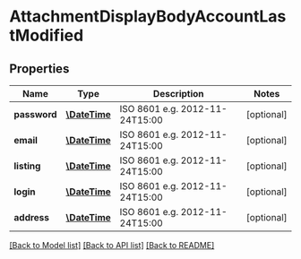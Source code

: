 # AttachmentDisplayBodyAccountLastModified

## Properties
Name | Type | Description | Notes
------------ | ------------- | ------------- | -------------
**password** | [**\DateTime**](\DateTime.md) | ISO 8601 e.g. 2012-11-24T15:00 | [optional] 
**email** | [**\DateTime**](\DateTime.md) | ISO 8601 e.g. 2012-11-24T15:00 | [optional] 
**listing** | [**\DateTime**](\DateTime.md) | ISO 8601 e.g. 2012-11-24T15:00 | [optional] 
**login** | [**\DateTime**](\DateTime.md) | ISO 8601 e.g. 2012-11-24T15:00 | [optional] 
**address** | [**\DateTime**](\DateTime.md) | ISO 8601 e.g. 2012-11-24T15:00 | [optional] 

[[Back to Model list]](../../README.md#documentation-for-models) [[Back to API list]](../../README.md#documentation-for-api-endpoints) [[Back to README]](../../README.md)

